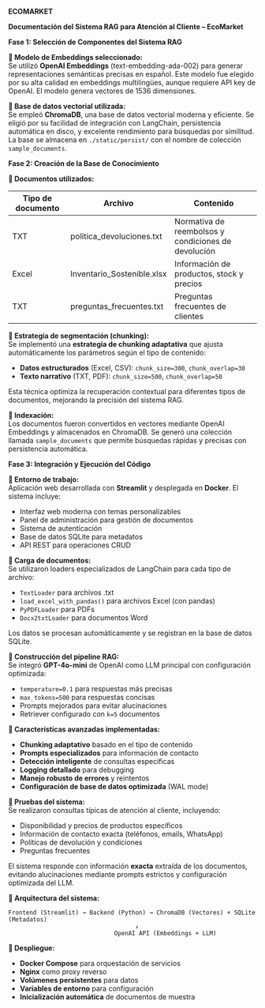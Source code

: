 **ECOMARKET**

**Documentación del Sistema RAG para Atención al Cliente – EcoMarket**

**Fase 1: Selección de Componentes del Sistema RAG**

**🔹 Modelo de Embeddings seleccionado:**   
Se utilizó **OpenAI Embeddings** (text-embedding-ada-002) para generar representaciones semánticas precisas en español. Este modelo fue elegido por su alta calidad en embeddings multilingües, aunque requiere API key de OpenAI. El modelo genera vectores de 1536 dimensiones.

**🔹 Base de datos vectorial utilizada:**   
Se empleó **ChromaDB**, una base de datos vectorial moderna y eficiente. Se eligió por su facilidad de integración con LangChain, persistencia automática en disco, y excelente rendimiento para búsquedas por similitud. La base se almacena en `./static/persist/` con el nombre de colección `sample_documents`.

**Fase 2: Creación de la Base de Conocimiento**

**🔹 Documentos utilizados:**

| **Tipo de documento** | **Archivo**                        | **Contenido**                                       |
|-----------------------|------------------------------------|-----------------------------------------------------|
| TXT                   | politica_devoluciones.txt          | Normativa de reembolsos y condiciones de devolución |
| Excel                 | Inventario_Sostenible.xlsx         | Información de productos, stock y precios           |
| TXT                   | preguntas_frecuentes.txt           | Preguntas frecuentes de clientes                    |

**🔹 Estrategia de segmentación (chunking):**   
Se implementó una **estrategia de chunking adaptativa** que ajusta automáticamente los parámetros según el tipo de contenido:

- **Datos estructurados** (Excel, CSV): `chunk_size=300`, `chunk_overlap=30`
- **Texto narrativo** (TXT, PDF): `chunk_size=500`, `chunk_overlap=50`

Esta técnica optimiza la recuperación contextual para diferentes tipos de documentos, mejorando la precisión del sistema RAG.

**🔹 Indexación:**   
Los documentos fueron convertidos en vectores mediante OpenAI Embeddings y almacenados en ChromaDB. Se generó una colección llamada `sample_documents` que permite búsquedas rápidas y precisas con persistencia automática.

**Fase 3: Integración y Ejecución del Código**

**🔹 Entorno de trabajo:**   
Aplicación web desarrollada con **Streamlit** y desplegada en **Docker**. El sistema incluye:
- Interfaz web moderna con temas personalizables
- Panel de administración para gestión de documentos
- Sistema de autenticación
- Base de datos SQLite para metadatos
- API REST para operaciones CRUD

**🔹 Carga de documentos:**   
Se utilizaron loaders especializados de LangChain para cada tipo de archivo:
- `TextLoader` para archivos .txt
- `load_excel_with_pandas()` para archivos Excel (con pandas)
- `PyPDFLoader` para PDFs
- `Docx2txtLoader` para documentos Word

Los datos se procesan automáticamente y se registran en la base de datos SQLite.

**🔹 Construcción del pipeline RAG:**   
Se integró **GPT-4o-mini** de OpenAI como LLM principal con configuración optimizada:
- `temperature=0.1` para respuestas más precisas
- `max_tokens=500` para respuestas concisas
- Prompts mejorados para evitar alucinaciones
- Retriever configurado con `k=5` documentos

**🔹 Características avanzadas implementadas:**
- **Chunking adaptativo** basado en el tipo de contenido
- **Prompts especializados** para información de contacto
- **Detección inteligente** de consultas específicas
- **Logging detallado** para debugging
- **Manejo robusto de errores** y reintentos
- **Configuración de base de datos optimizada** (WAL mode)

**🔹 Pruebas del sistema:**   
Se realizaron consultas típicas de atención al cliente, incluyendo:
- Disponibilidad y precios de productos específicos
- Información de contacto exacta (teléfonos, emails, WhatsApp)
- Políticas de devolución y condiciones
- Preguntas frecuentes

El sistema responde con información **exacta** extraída de los documentos, evitando alucinaciones mediante prompts estrictos y configuración optimizada del LLM.

**🔹 Arquitectura del sistema:**
```
Frontend (Streamlit) → Backend (Python) → ChromaDB (Vectores) + SQLite (Metadatos)
                                    ↓
                              OpenAI API (Embeddings + LLM)
```

**🔹 Despliegue:**
- **Docker Compose** para orquestación de servicios
- **Nginx** como proxy reverso
- **Volúmenes persistentes** para datos
- **Variables de entorno** para configuración
- **Inicialización automática** de documentos de muestra
